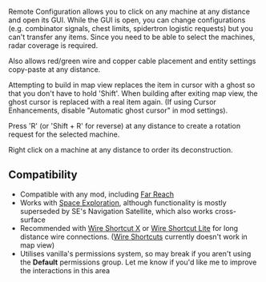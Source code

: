 Remote Configuration allows you to click on any machine at any distance and open its GUI. While the GUI is open, you can change configurations (e.g. combinator signals, chest limits, spidertron logistic requests) but you can't transfer any items. Since you need to be able to select the machines, radar coverage is required.

Also allows red/green wire and copper cable placement and entity settings copy-paste at any distance.

Attempting to build in map view replaces the item in cursor with a ghost so that you don't have to hold 'Shift'. When building after exiting map view, the ghost cursor is replaced with a real item again. (If using Cursor Enhancements, disable "Automatic ghost cursor" in mod settings).

Press 'R' (or 'Shift + R' for reverse) at any distance to create a rotation request for the selected machine.

Right click on a machine at any distance to order its deconstruction.

## Compatibility

- Compatible with any mod, including [Far Reach](https://mods.factorio.com/mod/far-reach)
- Works with [Space Exploration](https://mods.factorio.com/mod/space-exploration), although functionality is mostly superseded by SE's Navigation Satellite, which also works cross-surface
- Recommended with [Wire Shortcut X](https://mods.factorio.com/mod/WireShortcutX) or [Wire Shortcut Lite](https://mods.factorio.com/mod/WireShortcutLite) for long distance wire connections. ([Wire Shortcuts](https://mods.factorio.com/mod/WireShortcuts) currently doesn't work in map view)
- Utilises vanilla's permissions system, so may break if you aren't using the **Default** permissions group. Let me know if you'd like me to improve the interactions in this area
